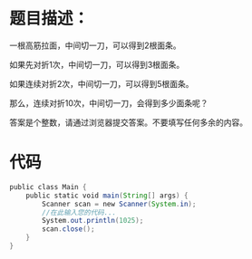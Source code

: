 # **题目描述：**  
一根高筋拉面，中间切一刀，可以得到2根面条。

如果先对折1次，中间切一刀，可以得到3根面条。

如果连续对折2次，中间切一刀，可以得到5根面条。

那么，连续对折10次，中间切一刀，会得到多少面条呢？

答案是个整数，请通过浏览器提交答案。不要填写任何多余的内容。

# **代码**
```java
public class Main {
    public static void main(String[] args) {
        Scanner scan = new Scanner(System.in);
        //在此输入您的代码...
        System.out.println(1025);
        scan.close();
    }
}
```